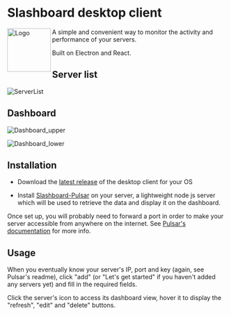 # Slashboard desktop client

<img src="https://raw.githubusercontent.com/l3alr0g/Slashboard-desktop/electron/react/assets/icon.png" alt="Logo" width="100" align="left" />

A simple and convenient way to monitor the activity and performance of your servers.

Built on Electron and React.

## Server list

![ServerList](https://raw.githubusercontent.com/l3alr0g/Slashboard-desktop/main/assets/screenshots/ServerList.png)

## Dashboard

![Dashboard_upper](https://raw.githubusercontent.com/l3alr0g/Slashboard-desktop/main/assets/screenshots/Dashboard_upper.png)

![Dashboard_lower](https://raw.githubusercontent.com/l3alr0g/Slashboard-desktop/main/assets/screenshots/Dashboard_lower.png)

## Installation

- Download the [latest release](https://github.com/l3alr0g/Slashboard-desktop/releases/latest) of the desktop client for your OS

- Install [Slashboard-Pulsar](https://github.com/l3alr0g/Slashboard-pulsar) on your server, a lightweight node js server which will be used to retrieve the data and display it on the dashboard.

Once set up, you will probably need to forward a port in order to make your server accessible from anywhere on the internet. See [Pulsar's documentation](https://github.com/l3alr0g/Slashboard-pulsar#readme) for more info.

## Usage

When you eventually know your server's IP, port and key (again, see Pulsar's readme), click "add" (or "Let's get started" if you haven't added any servers yet) and fill in the required fields.

Click the server's icon to access its dashboard view, hover it to display the "refresh", "edit" and "delete" buttons.
